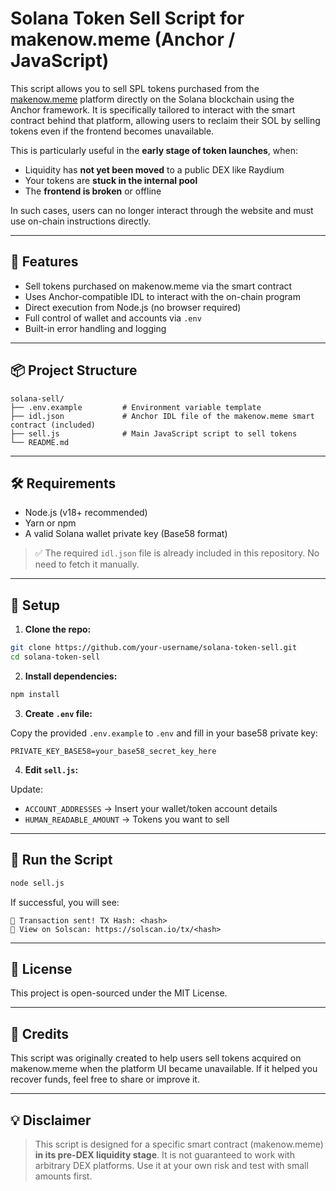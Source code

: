 # Solana Token Sell Script for makenow.meme (Anchor / JavaScript)

This script allows you to sell SPL tokens purchased from the [makenow.meme](https://makenow.meme/en) platform directly on the Solana blockchain using the Anchor framework. It is specifically tailored to interact with the smart contract behind that platform, allowing users to reclaim their SOL by selling tokens even if the frontend becomes unavailable.

This is particularly useful in the **early stage of token launches**, when:

- Liquidity has **not yet been moved** to a public DEX like Raydium
- Your tokens are **stuck in the internal pool**
- The **frontend is broken** or offline

In such cases, users can no longer interact through the website and must use on-chain instructions directly.

---

## 🚀 Features

- Sell tokens purchased on makenow.meme via the smart contract
- Uses Anchor-compatible IDL to interact with the on-chain program
- Direct execution from Node.js (no browser required)
- Full control of wallet and accounts via `.env`
- Built-in error handling and logging

---

## 📦 Project Structure

```
solana-sell/
├── .env.example         # Environment variable template
├── idl.json             # Anchor IDL file of the makenow.meme smart contract (included)
├── sell.js              # Main JavaScript script to sell tokens
└── README.md
```

---

## 🛠️ Requirements

- Node.js (v18+ recommended)
- Yarn or npm
- A valid Solana wallet private key (Base58 format)

> ✅ The required `idl.json` file is already included in this repository. No need to fetch it manually.

---

## 🔐 Setup

1. **Clone the repo:**

```bash
git clone https://github.com/your-username/solana-token-sell.git
cd solana-token-sell
```

2. **Install dependencies:**

```bash
npm install
```

3. **Create `.env` file:**

Copy the provided `.env.example` to `.env` and fill in your base58 private key:

```
PRIVATE_KEY_BASE58=your_base58_secret_key_here
```

4. **Edit `sell.js`:**

Update:
- `ACCOUNT_ADDRESSES` → Insert your wallet/token account details
- `HUMAN_READABLE_AMOUNT` → Tokens you want to sell

---

## 🧪 Run the Script

```bash
node sell.js
```

If successful, you will see:

```
🚀 Transaction sent! TX Hash: <hash>
🔗 View on Solscan: https://solscan.io/tx/<hash>
```

---

## 📄 License

This project is open-sourced under the MIT License.

---

## 🙏 Credits

This script was originally created to help users sell tokens acquired on makenow.meme when the platform UI became unavailable. If it helped you recover funds, feel free to share or improve it.

---

## 💡 Disclaimer

> This script is designed for a specific smart contract (makenow.meme) **in its pre-DEX liquidity stage**. It is not guaranteed to work with arbitrary DEX platforms. Use it at your own risk and test with small amounts first.

